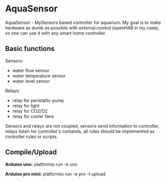 # AquaSensor
AquaSensor - MySensors based controller for aquarium.
My goal is to make hardware as dumb as possible with external control (openHAB in my case), so one can use it with any smart home controller.

## Basic functions
Sensors:
* water flow sensor
* water temperature sensor
* water level sensor

Relays:
* relay for peristaltic pump
* relay for light
* relay for CO2/O2
* relay for cooler fans

Sensors and relays are not coupled, sensors send information to controller, relays listen for controller's comands, all rules should be implemented as controller rules or scripts.

## Compile/Upload

**Arduino uno:** platformio run -e uno

**Arduino pro mini:** platformio run -e pro -t upload